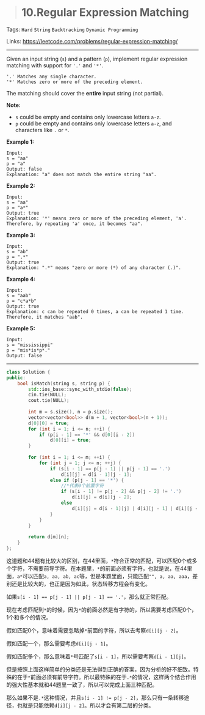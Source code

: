 > # 10.Regular Expression Matching

Tags: `Hard` `String` `Backtracking` `Dynamic Programming`

Links: <https://leetcode.com/problems/regular-expression-matching/>

-----

Given an input string (`s`) and a pattern (`p`), implement regular expression matching with support for `'.'` and `'*'`.

```
'.' Matches any single character.
'*' Matches zero or more of the preceding element.
```

The matching should cover the **entire** input string (not partial).

**Note:**

- `s` could be empty and contains only lowercase letters `a-z`.
- `p` could be empty and contains only lowercase letters `a-z`, and characters like `.` or `*`.

**Example 1:**

```
Input:
s = "aa"
p = "a"
Output: false
Explanation: "a" does not match the entire string "aa".
```

**Example 2:**

```
Input:
s = "aa"
p = "a*"
Output: true
Explanation: '*' means zero or more of the preceding element, 'a'. Therefore, by repeating 'a' once, it becomes "aa".
```

**Example 3:**

```
Input:
s = "ab"
p = ".*"
Output: true
Explanation: ".*" means "zero or more (*) of any character (.)".
```

**Example 4:**

```
Input:
s = "aab"
p = "c*a*b"
Output: true
Explanation: c can be repeated 0 times, a can be repeated 1 time. Therefore, it matches "aab".
```

**Example 5:**

```
Input:
s = "mississippi"
p = "mis*is*p*."
Output: false
```

------

```c++
class Solution {
public:
    bool isMatch(string s, string p) {
        std::ios_base::sync_with_stdio(false);
        cin.tie(NULL);
        cout.tie(NULL);
        
        int m = s.size(), n = p.size();
        vector<vector<bool>> d(m + 1, vector<bool>(n + 1));
        d[0][0] = true;
        for (int i = 1; i <= n; ++i) {
            if (p[i - 1] == '*' && d[0][i - 2])
                d[0][i] = true;
        }
        
        for (int i = 1; i <= m; ++i) {
            for (int j = 1; j <= n; ++j) {
                if (s[i - 1] == p[j - 1] || p[j - 1] == '.')
                    d[i][j] = d[i - 1][j - 1];
                else if (p[j - 1] == '*') {
                    //*代表0个前置字符
                    if (s[i - 1] != p[j - 2] && p[j - 2] != '.')
                        d[i][j] = d[i][j - 2];
                    else
                        d[i][j] = d[i - 1][j] | d[i][j - 1] | d[i][j - 2];
                }
            }
        }
        
        return d[m][n];
    }
};
```

这道题和44题有比较大的区别，在44里面，`*`符合正常的匹配，可以匹配0个或多个字符，不需要前导字符。在本题里，`*`的前面必须有字符，也就是说，在44里面，`a*`可以匹配`a, aa, ab, ac`等，但是本题里面，只能匹配`"", a, aa, aaa`，差别还是比较大的，也正是因为如此，状态转移方程会有变化。

如果`s[i - 1] == p[j - 1] || p[j - 1] == '.'`，那么就正常匹配。

现在考虑匹配到`*`的时候，因为`*`的前面必然是有字符的，所以需要考虑匹配0个，1个和多个的情况。

假如匹配0个，意味着需要忽略掉`*`前面的字符，所以去考察`d[i][j - 2]`。

假如匹配一个，那么需要考虑`d[i][j - 1]`。

假如匹配多个，那么意味着`*`号匹配了`s[i - 1]`，所以需要考察`d[i - 1][j]`。

但是按照上面这样简单的分类还是无法得到正确的答案，因为分析的好不细致。特殊的在于`*`前面必须有前导字符。所以最特殊的在于`.*`的情况，这样两个结合作用的强大性基本就和44题里一致了，所以可以完成上面三种匹配。

那么如果不是`.*`这种情况，并且`s[i - 1] != p[j - 2]`，那么只有一条转移途径，也就是只能依赖`d[i][j - 2]`。所以才会有第二层的分类。